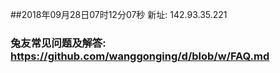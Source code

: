 ##2018年09月28日07时12分07秒 新址: 142.93.35.221
### 兔友常见问题及解答: https://github.com/wanggonging/d/blob/w/FAQ.md
